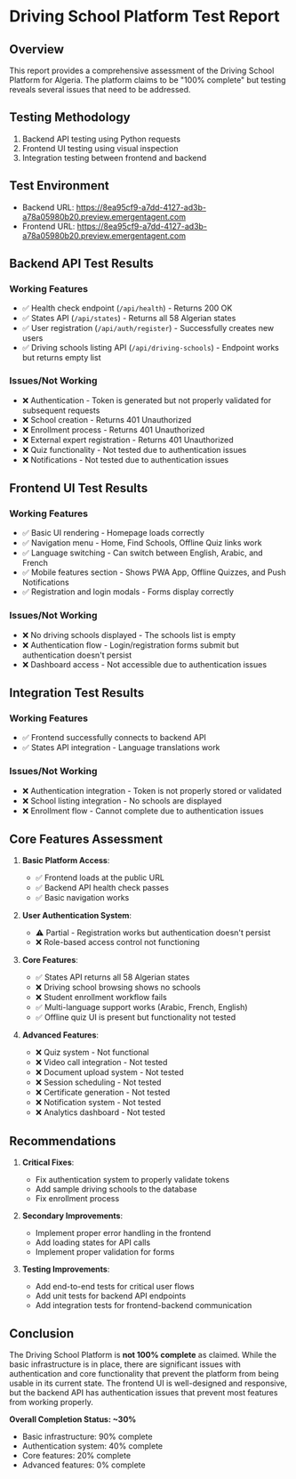 # Driving School Platform Test Report

## Overview
This report provides a comprehensive assessment of the Driving School Platform for Algeria. The platform claims to be "100% complete" but testing reveals several issues that need to be addressed.

## Testing Methodology
1. Backend API testing using Python requests
2. Frontend UI testing using visual inspection
3. Integration testing between frontend and backend

## Test Environment
- Backend URL: https://8ea95cf9-a7dd-4127-ad3b-a78a05980b20.preview.emergentagent.com
- Frontend URL: https://8ea95cf9-a7dd-4127-ad3b-a78a05980b20.preview.emergentagent.com

## Backend API Test Results

### Working Features
- ✅ Health check endpoint (`/api/health`) - Returns 200 OK
- ✅ States API (`/api/states`) - Returns all 58 Algerian states
- ✅ User registration (`/api/auth/register`) - Successfully creates new users
- ✅ Driving schools listing API (`/api/driving-schools`) - Endpoint works but returns empty list

### Issues/Not Working
- ❌ Authentication - Token is generated but not properly validated for subsequent requests
- ❌ School creation - Returns 401 Unauthorized
- ❌ Enrollment process - Returns 401 Unauthorized
- ❌ External expert registration - Returns 401 Unauthorized
- ❌ Quiz functionality - Not tested due to authentication issues
- ❌ Notifications - Not tested due to authentication issues

## Frontend UI Test Results

### Working Features
- ✅ Basic UI rendering - Homepage loads correctly
- ✅ Navigation menu - Home, Find Schools, Offline Quiz links work
- ✅ Language switching - Can switch between English, Arabic, and French
- ✅ Mobile features section - Shows PWA App, Offline Quizzes, and Push Notifications
- ✅ Registration and login modals - Forms display correctly

### Issues/Not Working
- ❌ No driving schools displayed - The schools list is empty
- ❌ Authentication flow - Login/registration forms submit but authentication doesn't persist
- ❌ Dashboard access - Not accessible due to authentication issues

## Integration Test Results

### Working Features
- ✅ Frontend successfully connects to backend API
- ✅ States API integration - Language translations work

### Issues/Not Working
- ❌ Authentication integration - Token is not properly stored or validated
- ❌ School listing integration - No schools are displayed
- ❌ Enrollment flow - Cannot complete due to authentication issues

## Core Features Assessment

1. **Basic Platform Access**:
   - ✅ Frontend loads at the public URL
   - ✅ Backend API health check passes
   - ✅ Basic navigation works

2. **User Authentication System**:
   - ⚠️ Partial - Registration works but authentication doesn't persist
   - ❌ Role-based access control not functioning

3. **Core Features**:
   - ✅ States API returns all 58 Algerian states
   - ❌ Driving school browsing shows no schools
   - ❌ Student enrollment workflow fails
   - ✅ Multi-language support works (Arabic, French, English)
   - ✅ Offline quiz UI is present but functionality not tested

4. **Advanced Features**:
   - ❌ Quiz system - Not functional
   - ❌ Video call integration - Not tested
   - ❌ Document upload system - Not tested
   - ❌ Session scheduling - Not tested
   - ❌ Certificate generation - Not tested
   - ❌ Notification system - Not tested
   - ❌ Analytics dashboard - Not tested

## Recommendations

1. **Critical Fixes**:
   - Fix authentication system to properly validate tokens
   - Add sample driving schools to the database
   - Fix enrollment process

2. **Secondary Improvements**:
   - Implement proper error handling in the frontend
   - Add loading states for API calls
   - Implement proper validation for forms

3. **Testing Improvements**:
   - Add end-to-end tests for critical user flows
   - Add unit tests for backend API endpoints
   - Add integration tests for frontend-backend communication

## Conclusion

The Driving School Platform is **not 100% complete** as claimed. While the basic infrastructure is in place, there are significant issues with authentication and core functionality that prevent the platform from being usable in its current state. The frontend UI is well-designed and responsive, but the backend API has authentication issues that prevent most features from working properly.

**Overall Completion Status: ~30%**

- Basic infrastructure: 90% complete
- Authentication system: 40% complete
- Core features: 20% complete
- Advanced features: 0% complete